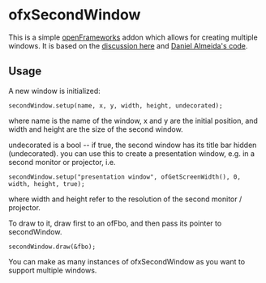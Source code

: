 # ofxSecondWindow 

This is a simple [openFrameworks](http://www.openframeworks.cc) addon which allows for creating multiple windows. It is based on the [discussion here](http://forum.openframeworks.cc/t/multiple-windows-using-glfw/12947/12) and [Daniel Almeida's code](https://github.com/danielfilipealmeida/MultiWindow).

## Usage

A new window is initialized:

	secondWindow.setup(name, x, y, width, height, undecorated);
	
where name is the name of the window, x and y are the initial position, and width and height are the size of the second window.

undecorated is a bool -- if true, the second window has its title bar hidden (undecorated). you can use this to create a presentation window, e.g. in a second monitor or projector, i.e.

	secondWindow.setup("presentation window", ofGetScreenWidth(), 0, width, height, true);
	
where width and height refer to the resolution of the second monitor / projector.

To draw to it, draw first to an ofFbo, and then pass its pointer to secondWindow.

	secondWindow.draw(&fbo);
	
You can make as many instances of ofxSecondWindow as you want to support multiple windows.